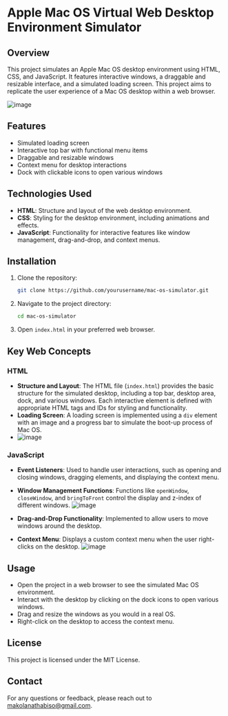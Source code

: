 # Apple Mac OS Virtual Web Desktop Environment Simulator

## Overview
This project simulates an Apple Mac OS desktop environment using HTML, CSS, and JavaScript. It features interactive windows, a draggable and resizable interface, and a simulated loading screen. This project aims to replicate the user experience of a Mac OS desktop within a web browser.

![image](https://github.com/thabiso-makolana/macos-simulator/assets/165550448/0210b34a-33ec-443a-a89e-c978839ef36c)

## Features
- Simulated loading screen
- Interactive top bar with functional menu items
- Draggable and resizable windows
- Context menu for desktop interactions
- Dock with clickable icons to open various windows

## Technologies Used
- **HTML**: Structure and layout of the web desktop environment.
- **CSS**: Styling for the desktop environment, including animations and effects.
- **JavaScript**: Functionality for interactive features like window management, drag-and-drop, and context menus.

## Installation
1. Clone the repository:
    ```sh
    git clone https://github.com/yourusername/mac-os-simulator.git
    ```
2. Navigate to the project directory:
    ```sh
    cd mac-os-simulator
    ```
3. Open `index.html` in your preferred web browser.

## Key Web Concepts

### HTML
- **Structure and Layout**: The HTML file (`index.html`) provides the basic structure for the simulated desktop, including a top bar, desktop area, dock, and various windows. Each interactive element is defined with appropriate HTML tags and IDs for styling and functionality.
- **Loading Screen**: A loading screen is implemented using a `div` element with an image and a progress bar to simulate the boot-up process of Mac OS.
- ![image](https://github.com/thabiso-makolana/macos-simulator/assets/165550448/c90a2d95-5248-423d-b978-dddf16ba39c2)


### JavaScript
- **Event Listeners**: Used to handle user interactions, such as opening and closing windows, dragging elements, and displaying the context menu.

- **Window Management Functions**: Functions like `openWindow`, `closeWindow`, and `bringToFront` control the display and z-index of different windows.
![image](https://github.com/thabiso-makolana/macos-simulator/assets/165550448/8e8914ce-11fb-46cc-ba9b-054b7d70a998)

- **Drag-and-Drop Functionality**: Implemented to allow users to move windows around the desktop.

- **Context Menu**: Displays a custom context menu when the user right-clicks on the desktop.
![image](https://github.com/thabiso-makolana/macos-simulator/assets/165550448/1f8cf417-5185-4148-9974-a555eaf106e2)

## Usage
- Open the project in a web browser to see the simulated Mac OS environment.
- Interact with the desktop by clicking on the dock icons to open various windows.
- Drag and resize the windows as you would in a real OS.
- Right-click on the desktop to access the context menu.

## License
This project is licensed under the MIT License.

## Contact
For any questions or feedback, please reach out to makolanathabiso@gmail.com.
